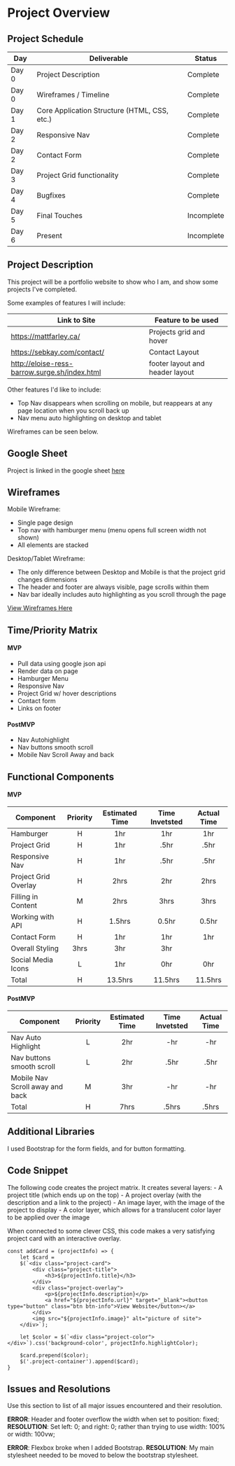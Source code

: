 # Project Overview

## Project Schedule


|  Day | Deliverable | Status
|---|---| ---|
|Day 0| Project Description | Complete
|Day 0| Wireframes / Timeline | Complete
|Day 1| Core Application Structure (HTML, CSS, etc.) | Complete
|Day 2| Responsive Nav | Complete
|Day 2| Contact Form | Complete
|Day 3| Project Grid functionality | Complete
|Day 4| Bugfixes | Complete
|Day 5| Final Touches | Incomplete
|Day 6| Present | Incomplete


## Project Description

This project will be a portfolio website to show who I am, and show some projects I've completed.

Some examples of features I will include:

| Link to Site | Feature to be used 
|---|---|
https://mattfarley.ca/ | Projects grid and hover
https://sebkay.com/contact/ | Contact Layout
http://eloise-ress-barrow.surge.sh/index.html | footer layout and header layout


Other features I'd like to include:

- Top Nav disappears when scrolling on mobile, but reappears at any page location when you scroll back up
- Nav menu auto highlighting on desktop and tablet

Wireframes can be seen below.

## Google Sheet

Project is linked in the google sheet [here](https://docs.google.com/spreadsheets/d/1UnhpYCWFX9LxGuhoe5E1K74271K-VAcVojIuR0XM57A/edit#gid=0)

## Wireframes

Mobile Wireframe:

- Single page design
- Top nav with hamburger menu (menu opens full screen width not shown)
- All elements are stacked

Desktop/Tablet Wireframe:

- The only difference between Desktop and Mobile is that the project grid changes dimensions
- The header and footer are always visible, page scrolls within them
- Nav bar ideally includes auto highlighting as you scroll through the page

[View Wireframes Here](https://res.cloudinary.com/blewin1/image/upload/v1591621057/Wireframes/portfolio-wireframes_t7q7dc.jpg)


## Time/Priority Matrix 

#### MVP 

- Pull data using google json api
- Render data on page 
- Hamburger Menu
- Responsive Nav
- Project Grid w/ hover descriptions
- Contact form
- Links on footer

#### PostMVP 

- Nav Autohighlight
- Nav buttons smooth scroll
- Mobile Nav Scroll Away and back

## Functional Components

#### MVP
| Component | Priority | Estimated Time | Time Invetsted | Actual Time |
| --- | :---: |  :---: | :---: | :---: |
| Hamburger | H | 1hr | 1hr | 1hr|
| Project Grid | H | 1hr | .5hr | .5hr |
| Responsive Nav | H | 1hr | .5hr | .5hr|
| Project Grid Overlay | H | 2hrs| 2hr | 2hrs |
| Filling in Content | M | 2hrs | 3hrs | 3hrs|
| Working with API | H | 1.5hrs| 0.5hr | 0.5hr |
| Contact Form | H | 1hr | 1hr | 1hr|
| Overall Styling | 3hrs | 3hr | 3hr |
| Social Media Icons | L | 1hr | 0hr | 0hr|
| Total | H | 13.5hrs| 11.5hrs | 11.5hrs |

#### PostMVP
| Component | Priority | Estimated Time | Time Invetsted | Actual Time |
| --- | :---: |  :---: | :---: | :---: |
| Nav Auto Highlight | L | 2hr | -hr | -hr|
| Nav buttons smooth scroll | L | 2hr | .5hr | .5hr|
| Mobile Nav Scroll away and back | M | 3hr | -hr | -hr|
| Total | H | 7hrs| .5hrs | .5hrs |

## Additional Libraries
 I used Bootstrap for the form fields, and for button formatting.

## Code Snippet

The following code creates the project matrix.  It creates several layers:
	- A project title (which ends up on the top)
	- A project overlay (with the description and a link to the project)
	- An image layer, with the image of the project to display
	- A color layer, which allows for a translucent color layer to be applied over the image

When connected to some clever CSS, this code makes a very satisfying project card with an interactive overlay.

```
const addCard = (projectInfo) => {
	let $card =
	$(`<div class="project-card">
		<div class="project-title">
			<h3>${projectInfo.title}</h3>
		</div>
		<div class="project-overlay">
			<p>${projectInfo.description}</p>
			<a href="${projectInfo.url}" target="_blank"><button type="button" class="btn btn-info">View Website</button></a>
		</div>        
		<img src="${projectInfo.image}" alt="picture of site">
	</div>`);

	let $color = $(`<div class="project-color"></div>`).css('background-color', projectInfo.highlightColor);
	
	$card.prepend($color);
	$('.project-container').append($card);
}
```

## Issues and Resolutions
 Use this section to list of all major issues encountered and their resolution.


**ERROR**: Header and footer overflow the width when set to position: fixed;          
**RESOLUTION**: Set left: 0; and right: 0; rather than trying to use width: 100% or width: 100vw;


**ERROR**: Flexbox broke when I added Bootstrap.
**RESOLUTION**: My main stylesheet needed to be moved to below the bootstrap stylesheet.